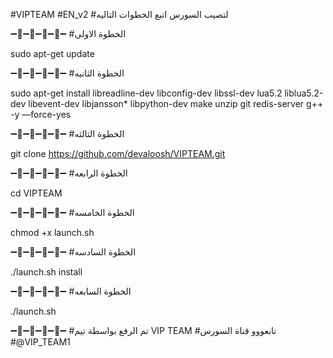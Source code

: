 #VIPTEAM
#EN_v2
#لتصيب السورس اتبع الخطوات التاليه

➖🔹➖🔸➖🔶➖🔷➖
#الخطوة الاولى

sudo apt-get update 

➖🔹➖🔸➖🔶➖🔷➖
#الخطوة الثانيه

sudo apt-get install libreadline-dev libconfig-dev libssl-dev lua5.2 liblua5.2-dev libevent-dev libjansson* libpython-dev make unzip git redis-server g++ -y —force-yes

➖🔹➖🔸➖🔶➖🔷➖
#الخطوة الثالثه

git clone https://github.com/devaloosh/VIPTEAM.git

➖🔹➖🔸➖🔶➖🔷➖
#الخطوة الرابعه

cd VIPTEAM

➖🔹➖🔸➖🔶➖🔷➖
#الخطوة الخامسه

chmod +x launch.sh

➖🔹➖🔸➖🔶➖🔷➖
#الخطوة السادسه

./launch.sh install

➖🔹➖🔸➖🔶➖🔷➖
#الخطوة السابعه

./launch.sh

➖🔹➖🔸➖🔶➖🔷➖
#تم الرفع بواسطة تيم VIP TEAM
#تابعووو قناة السورس
#@VIP_TEAM1
